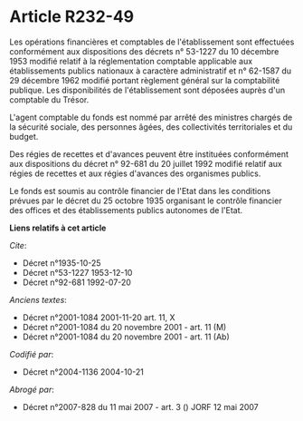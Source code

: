 # Article R232-49

Les opérations financières et comptables de l'établissement sont effectuées conformément aux dispositions des décrets n°
53-1227 du 10 décembre 1953 modifié relatif à la réglementation comptable applicable aux établissements publics nationaux à
caractère administratif et n° 62-1587 du 29 décembre 1962 modifié portant règlement général sur la comptabilité publique. Les
disponibilités de l'établissement sont déposées auprès d'un comptable du Trésor.

L'agent comptable du fonds est nommé par arrêté des ministres chargés de la sécurité sociale, des personnes âgées, des
collectivités territoriales et du budget.

Des régies de recettes et d'avances peuvent être instituées conformément aux dispositions du décret n° 92-681 du 20 juillet
1992 modifié relatif aux régies de recettes et aux régies d'avances des organismes publics.

Le fonds est soumis au contrôle financier de l'Etat dans les conditions prévues par le décret du 25 octobre 1935 organisant
le contrôle financier des offices et des établissements publics autonomes de l'Etat.

**Liens relatifs à cet article**

_Cite_:

  - Décret n°1935-10-25
  - Décret n°53-1227 1953-12-10
  - Décret n°92-681 1992-07-20

_Anciens textes_:

  - Décret n°2001-1084 2001-11-20 art. 11, X
  - Décret n°2001-1084 du 20 novembre 2001 - art. 11 (M)
  - Décret n°2001-1084 du 20 novembre 2001 - art. 11 (Ab)

_Codifié par_:

  - Décret n°2004-1136 2004-10-21

_Abrogé par_:

  - Décret n°2007-828 du 11 mai 2007 - art. 3 () JORF 12 mai 2007
